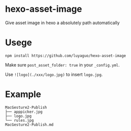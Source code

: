# hexo-asset-image


Give asset image in hexo a absolutely path automatically

# Usege

```shell
npm install https://github.com/luyaguo/hexo-asset-image
```

Make sure `post_asset_folder: true` in your `_config.yml`.

Use `![logo](./xxx/logo.jpg)` to insert `logo.jpg`.

# Example

```shell
MacGesture2-Publish
├── apppicker.jpg
├── logo.jpg
└── rules.jpg
MacGesture2-Publish.md
```

